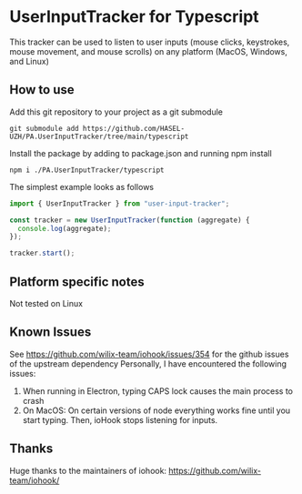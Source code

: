 # UserInputTracker for Typescript

This tracker can be used to listen to user inputs (mouse clicks, keystrokes, mouse movement, and mouse scrolls) on any platform (MacOS, Windows, and Linux)

## How to use

Add this git repository to your project as a git submodule

```
git submodule add https://github.com/HASEL-UZH/PA.UserInputTracker/tree/main/typescript
```

Install the package by adding to package.json and running npm install

```
npm i ./PA.UserInputTracker/typescript
```

The simplest example looks as follows

```ts
import { UserInputTracker } from "user-input-tracker";

const tracker = new UserInputTracker(function (aggregate) {
  console.log(aggregate);
});

tracker.start();
```

## Platform specific notes

Not tested on Linux

## Known Issues

See https://github.com/wilix-team/iohook/issues/354 for the github issues of the upstream dependency
Personally, I have encountered the following issues:

1. When running in Electron, typing CAPS lock causes the main process to crash
2. On MacOS: On certain versions of node everything works fine until you start typing. Then, ioHook stops listening for inputs.

## Thanks

Huge thanks to the maintainers of iohook: https://github.com/wilix-team/iohook/

